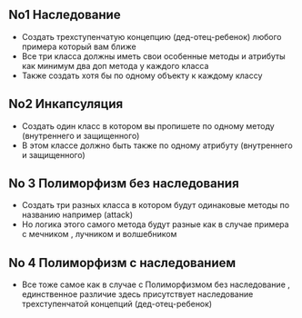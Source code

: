 ## No1 Наследование
* Создать трехступенчатую концепцию (дед-отец-ребенок) любого примера который вам ближе
* Все три класса должны иметь свои особенные методы и атрибуты как минимум два доп метода у каждого класса
* Также создать хотя бы по одному объекту к каждому классу
## No2 Инкапсуляция
* Создать один класс в котором вы пропишете по одному методу (внутреннего и защищенного)
* В этом классе должно быть также по одному атрибуту (внутреннего и защищенного)
## No 3 Полиморфизм без наследования
* Создать три разных класса в котором будут одинаковые методы по названию например (attack)
* Но логика этого самого метода будут разные как в случае примера с мечником , лучником и волшебником
## No 4 Полиморфизм с наследованием
* Все тоже самое как в случае с Полиморфизмом без наследование , единственное различие здесь присутствует наследование трехступенчатой концепций (дед-отец-ребенок)